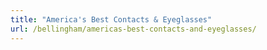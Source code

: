 ```yaml
---
title: "America's Best Contacts & Eyeglasses"
url: /bellingham/americas-best-contacts-and-eyeglasses/
---
```

